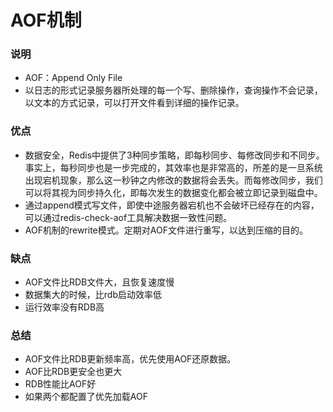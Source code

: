 # AOF机制

### 说明
- AOF：Append Only File
- 以日志的形式记录服务器所处理的每一个写、删除操作，查询操作不会记录，以文本的方式记录，可以打开文件看到详细的操作记录。

### 优点
- 数据安全，Redis中提供了3种同步策略，即每秒同步、每修改同步和不同步。事实上，每秒同步也是一步完成的，其效率也是非常高的，所差的是一旦系统出现宕机现象，那么这一秒钟之内修改的数据将会丢失。而每修改同步，我们可以将其视为同步持久化，即每次发生的数据变化都会被立即记录到磁盘中。
- 通过append模式写文件，即使中途服务器宕机也不会破坏已经存在的内容，可以通过redis-check-aof工具解决数据一致性问题。
- AOF机制的rewrite模式。定期对AOF文件进行重写，以达到压缩的目的。

### 缺点
- AOF文件比RDB文件大，且恢复速度慢
- 数据集大的时候，比rdb启动效率低
- 运行效率没有RDB高

### 总结
- AOF文件比RDB更新频率高，优先使用AOF还原数据。
- AOF比RDB更安全也更大
- RDB性能比AOF好
- 如果两个都配置了优先加载AOF